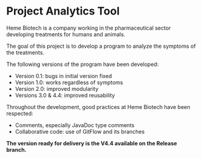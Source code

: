 # Project Analytics Tool
Heme Biotech is a company working in the pharmaceutical sector developing treatments for humans and animals.

The goal of this project is to develop a program to analyze the symptoms of the treatments. 

The following versions of the program have been developed:
- Version 0.1: bugs in initial version fixed
- Version 1.0: works regardless of symptoms 
- Version 2.0: improved modularity
- Versions 3.0 & 4.4: improved reusability

Throughout the development, good practices at Heme Biotech have been respected:
-	Comments, especially JavaDoc type comments
-	Collaborative code: use of GitFlow and its branches

__The version ready for delivery is the V4.4 available on the Release branch.__
